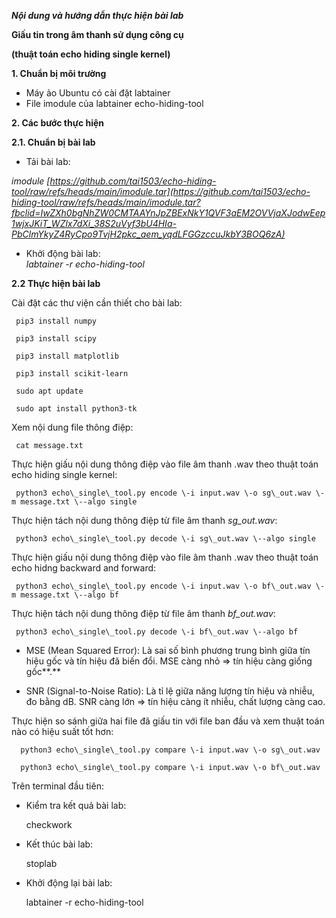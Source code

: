 ***Nội dung và hướng dẫn thực hiện bài lab***

**Giấu tin trong âm thanh sử dụng công cụ** 

**(thuật toán echo hiding single kernel)**

**1\. Chuẩn bị môi trường**

* Máy ảo Ubuntu có cài đặt labtainer  
* File imodule của labtainer echo-hiding-tool

**2\. Các bước thực hiện**

**2.1. Chuẩn bị bài lab**

* Tải bài lab:

*imodule [https://github.com/tai1503/echo-hiding-tool/raw/refs/heads/main/imodule.tar](https://github.com/tai1503/echo-hiding-tool/raw/refs/heads/main/imodule.tar?fbclid=IwZXh0bgNhZW0CMTAAYnJpZBExNkY1QVF3aEM2OVVjaXJodwEep1wjxJKiT_WZlx7dXi_38S2uVyf3bU4HIa-PbClmYkyZ4RyCpo9TvjH2pkc_aem_yqdLFGGzccuJkbY3BOQ6zA)*

* Khởi động bài lab:  
  *labtainer \-r echo-hiding-tool*

**2.2 Thực hiện bài lab**

Cài đặt các thư viện cần thiết cho bài lab:

     pip3 install numpy
     
     pip3 install scipy
     
     pip3 install matplotlib
     
     pip3 install scikit-learn
     
     sudo apt update
     
     sudo apt install python3-tk

Xem nội dung file thông điệp:

     cat message.txt

Thực hiện giấu nội dung thông điệp vào file âm thanh .wav theo thuật toán echo hiding single kernel:

     python3 echo\_single\_tool.py encode \-i input.wav \-o sg\_out.wav \-m message.txt \--algo single

Thực hiện tách nội dung thông điệp từ file âm thanh *sg\_out.wav*:

     python3 echo\_single\_tool.py decode \-i sg\_out.wav \--algo single

Thực hiện giấu nội dung thông điệp vào file âm thanh .wav theo thuật toán echo hidng backward and forward:

     python3 echo\_single\_tool.py encode \-i input.wav \-o bf\_out.wav \-m message.txt \--algo bf

Thực hiện tách nội dung thông điệp từ file âm thanh *bf\_out.wav*:

     python3 echo\_single\_tool.py decode \-i bf\_out.wav \--algo bf

* MSE (Mean Squared Error): Là sai số bình phương trung bình giữa tín hiệu gốc và tín hiệu đã biến đổi. MSE càng nhỏ ⇒ tín hiệu càng giống gốc**.**

* SNR (Signal-to-Noise Ratio): Là tỉ lệ giữa năng lượng tín hiệu và nhiễu, đo bằng dB. SNR càng lớn ⇒ tín hiệu càng ít nhiễu, chất lượng càng cao.

Thực hiện so sánh giữa hai file đã giấu tin với file ban đầu và xem thuật toán nào có hiệu suất tốt hơn:

      python3 echo\_single\_tool.py compare \-i input.wav \-o sg\_out.wav
      
      python3 echo\_single\_tool.py compare \-i input.wav \-o bf\_out.wav

Trên terminal đầu tiên:

* Kiểm tra kết quả bài lab:

     checkwork

* Kết thúc bài lab:

     stoplab

* Khởi động lại bài lab:

     labtainer \-r echo-hiding-tool

